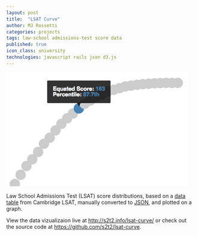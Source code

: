 ```yaml
---
layout: post
title:  "LSAT Curve"
author: MJ Rossetti
categories: projects
tags: law-school admissions-test score data
published: true
icon_class: university
technologies: javascript rails json d3.js
---
```


![A graph plotting the distribution of LSAT scores.](/assets/images/lsat-curve.png "LSAT Curve Graph")

Law School Admissions Test (LSAT) score distributions,
 based on a
 [data table](http://www.cambridgelsat.com/resources/data/lsat-percentiles-table/)
 from Cambridge LSAT,
 manually converted to [JSON](https://github.com/s2t2/lsat-curve/blob/master/lsat_curve.json),
 and plotted on a graph.

View the data vizualizaion live at http://s2t2.info/lsat-curve/ or check out the source code at https://github.com/s2t2/lsat-curve.

<!--hr-->

<!--script src="http://gist-it.appspot.com/github/s2t2/lsat-curve/blob/master/index.html"></script-->
